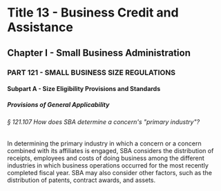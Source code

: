 
# Title 13 - Business Credit and Assistance
## Chapter I - Small Business Administration
### PART 121 - SMALL BUSINESS SIZE REGULATIONS
#### Subpart A - Size Eligibility Provisions and Standards
##### Provisions of General Applicability
###### § 121.107 How does SBA determine a concern's "primary industry"?

In determining the primary industry in which a concern or a concern combined with its affiliates is engaged, SBA considers the distribution of receipts, employees and costs of doing business among the different industries in which business operations occurred for the most recently completed fiscal year. SBA may also consider other factors, such as the distribution of patents, contract awards, and assets.
